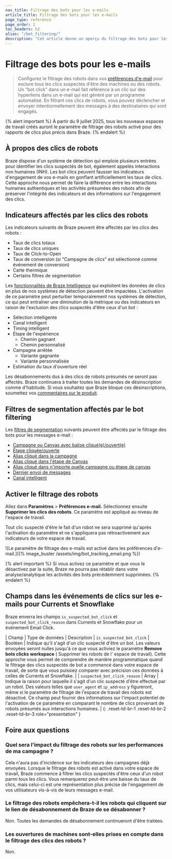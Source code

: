 ```yaml
---
nav_title: Filtrage des bots pour les e-mails
article_title: Filtrage des bots pour les e-mails
page_type: reference
page_order: 1
toc_headers: h2
alias: "/bot_filtering/"
description: "Cet article donne un aperçu du filtrage des bots pour les e-mails."
---
```


# Filtrage des bots pour les e-mails

> Configurez le filtrage des robots dans vos [préférences d'e-mail]({{site.baseurl}}/user_guide/administrative/app_settings/email_settings) pour exclure tous les clics suspectés d'être des machines ou des robots. Un "bot click" dans un e-mail fait référence à un clic sur des hyperliens dans un e-mail qui est généré par un programme automatisé. En filtrant ces clics de robots, vous pouvez déclencher et envoyer intentionnellement des messages à des destinataires qui sont engagés.

{% alert important %}
À partir du 9 juillet 2025, tous les nouveaux espaces de travail créés auront le paramètre de filtrage des robots activé pour des rapports de clics plus précis dans Braze.
{% endalert %}

## À propos des clics de robots

Braze dispose d'un système de détection qui emploie plusieurs entrées pour identifier les clics suspectés de bot, également appelés interactions non humaines (INH). Les bot clics peuvent fausser les indicateurs d'engagement de vos e-mails en gonflant artificiellement les taux de clics. Cette approche nous permet de faire la différence entre les interactions humaines authentiques et les activités présumées des robots afin de préserver l'intégrité des indicateurs et des informations sur l'engagement des clics.

## Indicateurs affectés par les clics des robots

Les indicateurs suivants de Braze peuvent être affectés par les clics des robots :

- Taux de clics totaux
- Taux de clics uniques
- Taux de Click-to-Open
- Taux de conversion (si "Campagne de clics" est sélectionné comme événement de conversion)
- Carte thermique
- Certains filtres de segmentation

Les [fonctionnalités de Braze Intelligence]({{site.baseurl}}/user_guide/brazeai/intelligence) qui exploitent les données de clics en plus de nos systèmes de détection peuvent être impactées. L'activation de ce paramètre peut perturber temporairement nos systèmes de détection, ce qui peut entraîner une diminution de la métrique ou des indicateurs en raison de l'exclusion des clics suspectés d'être ceux d'un bot :

- Sélection intelligente
- Canal intelligent
- Timing intelligent
- Étape de l'expérience
    - Chemin gagnant
    - Chemin personnalisé
- Campagne arrêtée
    - Variante gagnante
    - Variante personnalisée
- Estimation du taux d'ouverture réel

Les désabonnements dus à des clics de robots présumés ne seront pas affectés. Braze continuera à traiter toutes les demandes de désinscription comme d'habitude. Si vous souhaitez que Braze bloque ces désinscriptions, soumettez vos [commentaires sur le produit]({{site.baseurl}}/user_guide/administrative/access_braze/portal).

## Filtres de segmentation affectés par le bot filtering

Les [filtres de segmentation]({{site.baseurl}}/user_guide/engagement_tools/segments/segmentation_filters) suivants peuvent être affectés par le filtrage des bots pour les messages e-mail :

- [Campagne ou Canvas avec balise cliqué(e)/ouvert(e)]({{site.baseurl}}/user_guide/engagement_tools/segments/segmentation_filters#clicked-opened-campaign-or-canvas-with-tag)
- [Étape cliquée/ouverte]({{site.baseurl}}/user_guide/engagement_tools/segments/segmentation_filters#clicked-opened-step)
- [Alias cliqué dans la campagne]({{site.baseurl}}/user_guide/engagement_tools/segments/segmentation_filters#clicked-alias-in-campaign)
- [Alias cliqué dans l'étape de Canvas]({{site.baseurl}}/user_guide/engagement_tools/segments/segmentation_filters#clicked-alias-in-canvas-step)
- [Alias cliqué dans n'importe quelle campagne ou étape de canvas]({{site.baseurl}}/user_guide/engagement_tools/segments/segmentation_filters#clicked-alias-in-any-campaign-or-canvas-step)
- [Dernier envoi de messages]({{site.baseurl}}/user_guide/engagement_tools/segments/segmentation_filters#last-engaged-with-message)
- [Canal intelligent]({{site.baseurl}}/user_guide/engagement_tools/segments/segmentation_filters#intelligent-channel)

## Activer le filtrage des robots

Allez dans **Paramètres** > **Préférences e-mail.** Sélectionnez ensuite **Supprimer les clics des robots**. Ce paramètre est appliqué au niveau de l'espace de travail.

Tout clic suspecté d'être le fait d'un robot ne sera supprimé qu'après l'activation du paramètre et ne s'appliquera pas rétroactivement aux indicateurs de votre espace de travail.

![Le paramètre de filtrage des e-mails est activé dans les préférences d'e-mail.]({% image_buster /assets/img/bot_tracking_email.png %})

{% alert important %}
Si vous activez ce paramètre et que vous le désactivez par la suite, Braze ne pourra pas rétablir dans votre analyse/analytique les activités des bots précédemment supprimées.
{% endalert %}

## Champs dans les événements de clics sur les e-mails pour Currents et Snowflake

Braze enverra les champs `is_suspected_bot_click` et `suspected_bot_click_reason` dans Currents et Snowflake pour un événement Email Click.

| Champ | Type de données | Description
| `is_suspected_bot_click` | Booléen | Indique qu'il s'agit d'un clic suspecté d'être un bot. Les valeurs envoyées seront nulles jusqu'à ce que vous activiez le paramètre **Remove bots clicks workspace** ( Supprimer les robots de l' espace de travail). Cette approche vous permet de comprendre de manière programmatique quand le filtrage des clics suspectés de bot a commencé dans votre espace de travail, de sorte que vous puissiez comparer avec précision ces données à celles de Currents et Snowflake. |
| `suspected_bot_click_reason` | Array | Indique la raison pour laquelle il s'agit d'un clic suspecté d'être effectué par un robot. Des valeurs telles que `user_agent` et `ip_address` y figureront, même si le paramètre de filtrage de l'espace de travail des robots est désactivé. Ce champ peut fournir des informations sur l'impact potentiel de l'activation de ce paramètre en comparant le nombre de clics provenant de robots présumés aux interactions humaines. |
{: .reset-td-br-1 .reset-td-br-2 .reset-td-br-3 role="presentation" }

## Foire aux questions

### Quel sera l'impact du filtrage des robots sur les performances de ma campagne ?

Cela n'aura pas d'incidence sur les indicateurs des campagnes déjà envoyées. Lorsque le filtrage des robots est activé dans votre espace de travail, Braze commence à filtrer les clics suspectés d'être ceux d'un robot parmi tous les clics. Vous remarquerez peut-être une baisse du taux de clics, mais celui-ci est une représentation plus précise de l'engagement de vos utilisateurs vis-à-vis de leurs messages e-mail.

### Le filtrage des robots empêchera-t-il les robots qui cliquent sur le lien de désabonnement de Braze de se désabonner ?

Non. Toutes les demandes de désabonnement continueront d'être traitées.

### Les ouvertures de machines sont-elles prises en compte dans le filtrage des clics des robots ?

Non.
